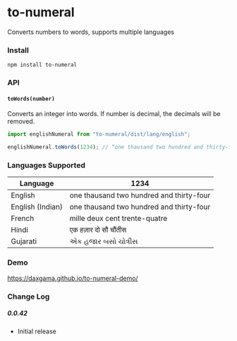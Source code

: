 # to-numeral
Converts numbers to words, supports multiple languages


### Install
`npm install to-numeral`


### API

#### `toWords(number)`
Converts an integer into words.
If number is decimal, the decimals will be removed.
```js
import englishNumeral from "to-numeral/dist/lang/english";

englishNumeral.toWords(1234); // “one thausand two hundred and thirty-four”
```


### Languages Supported

| Language         | 1234                                     |
|------------------|------------------------------------------|
| English          | one thausand two hundred and thirty-four |
| English (Indian) | one thausand two hundred and thirty-four |
| French           | mille deux cent trente-quatre            |
| Hindi            | एक हज़ार दो सौ चौंतीस                        |
| Gujarati         | એક હજાર બસો ચોત્રીસ                        |


### Demo
https://daxgama.github.io/to-numeral-demo/


### Change Log

##### 0.0.42
- Initial release
